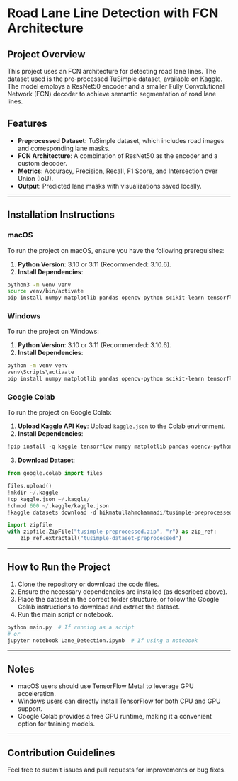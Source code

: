 # Road Lane Line Detection with FCN Architecture

## Project Overview
This project uses an FCN architecture for detecting road lane lines. The dataset used is the pre-processed TuSimple dataset, available on Kaggle. The model employs a ResNet50 encoder and a smaller Fully Convolutional Network (FCN) decoder to achieve semantic segmentation of road lane lines.

## Features
- **Preprocessed Dataset**: TuSimple dataset, which includes road images and corresponding lane masks.
- **FCN Architecture**: A combination of ResNet50 as the encoder and a custom decoder.
- **Metrics**: Accuracy, Precision, Recall, F1 Score, and Intersection over Union (IoU).
- **Output**: Predicted lane masks with visualizations saved locally.

---

## Installation Instructions

### macOS
To run the project on macOS, ensure you have the following prerequisites:

1. **Python Version**: 3.10 or 3.11 (Recommended: 3.10.6).
2. **Install Dependencies**:

```bash
python3 -m venv venv
source venv/bin/activate
pip install numpy matplotlib pandas opencv-python scikit-learn tensorflow-macos tensorflow-metal
```

### Windows
To run the project on Windows:

1. **Python Version**: 3.10 or 3.11 (Recommended: 3.10.6).
2. **Install Dependencies**:

```bash
python -m venv venv
venv\Scripts\activate
pip install numpy matplotlib pandas opencv-python scikit-learn tensorflow
```

### Google Colab
To run the project on Google Colab:

1. **Upload Kaggle API Key**: Upload `kaggle.json` to the Colab environment.
2. **Install Dependencies**:

```python
!pip install -q kaggle tensorflow numpy matplotlib pandas opencv-python scikit-learn
```
3. **Download Dataset**:

```python
from google.colab import files

files.upload()
!mkdir ~/.kaggle
!cp kaggle.json ~/.kaggle/
!chmod 600 ~/.kaggle/kaggle.json
!kaggle datasets download -d hikmatullahmohammadi/tusimple-preprocessed

import zipfile
with zipfile.ZipFile("tusimple-preprocessed.zip", "r") as zip_ref:
    zip_ref.extractall("tusimple-dataset-preprocessed")
```

---

## How to Run the Project

1. Clone the repository or download the code files.
2. Ensure the necessary dependencies are installed (as described above).
3. Place the dataset in the correct folder structure, or follow the Google Colab instructions to download and extract the dataset.
4. Run the main script or notebook.

```bash
python main.py  # If running as a script
# or
jupyter notebook Lane_Detection.ipynb  # If using a notebook
```

---

## Notes
- macOS users should use TensorFlow Metal to leverage GPU acceleration.
- Windows users can directly install TensorFlow for both CPU and GPU support.
- Google Colab provides a free GPU runtime, making it a convenient option for training models.

---

## Contribution Guidelines
Feel free to submit issues and pull requests for improvements or bug fixes.

